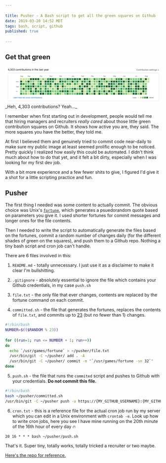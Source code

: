 ```yaml
---

title: Pusher - A Bash script to get all the green squares on Github
date: 2019-03-20 14:52 MDT
tags: bash, script, github
published: true

---
```


## Get that green

<img src="/images/pusher.png" alt="green squares"/>
_Heh, 4,303 contributions? Yeah..._

I remember when first starting out in development, people would tell me that hiring managers and recruiters _really cared_ about those little green contribution squares on Github. It shows how active you are, they said. The more squares you have the better, they told me.

At first I believed them and genuinely tried to commit code near-daily to make sure my public image at least seemed prolific enough to be noticed. Pretty quickly I realized how easily this could be automated. I didn't think much about how to do that yet, and it felt a bit dirty, especially when I was looking for my first dev job.

With a bit more experience and a few fewer shits to give, I figured I'd give it a shot for a little scripting practice and fun.

## Pusher

The first thing I needed was some content to actually commit. The obvious choice was Unix's [`fortune`](https://en.wikipedia.org/wiki/Fortune_(Unix)), which generates a psuedorandom quote based on parameters you give it. I used shorter fortunes for commit messages and longer ones for the file contents.

Then I needed to write the script to automatically generate the files based on the fortunes, commit a random number of changes daily (for the different shades of green on the squares), and push them to a Github repo. Nothing a tiny bash script and cron job can't handle.

There are 6 files involved in this:

1. `README.md` - totally unnecessary. I just use it as a disclaimer to make it clear I'm bullshitting.

2. `.gitignore` - absolutely essential to ignore the file which contains your Github credentials, in my case `push.sh`

3. `file.txt` - the only file that ever changes, contents are replaced by the fortune command on each commit.

4. `committed.sh` - the file that generates the fortunes, replaces the contents of `file.txt`, and commits up to [23](https://en.wikipedia.org/wiki/23_enigma) (but no fewer than 1) changes.

```sh
#!/bin/bash
NUMBER=$(($RANDOM % 23))

for ((run=1; run <= NUMBER + 1; run++))
do
  echo `/usr/games/fortune` > ~/pusher/file.txt
  /usr/bin/git -C ~/pusher/ add . -A
  /usr/bin/git -C ~/pusher/ commit -m "`/usr/games/fortune -sn 32`"
done
```

5. `push.sh` - the file that runs the `commited` script and pushes to Github with your credentials. **Do not commit this file.**

```sh
#!/bin/bash
bash ~/pusher/committed.sh
/usr/bin/git -C ~/pusher push -u https://{MY_GITHUB_USERNAME}:{MY_GITHUB_PASSWORD}@github.com/{MY_GITHUB_USERNAME}/pusher.git master
```

6. `cron.txt` - this is a reference file for the actual cron job run by my server which you can edit in a Unix environment with `crontab -e`. Look up how to write cron jobs, here you see I have mine running on the 20th minute of the 16th hour of every day 🔥

```crontab
20 16 * * * bash ~/pusher/push.sh
```
That's it. Super tiny, totally works, totally tricked a recruiter or two maybe.

[Here's the repo for reference.](https://github.com/elliotec/pusher)


